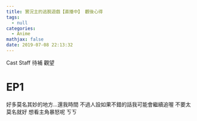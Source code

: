 ```yaml
---
title: 實況主的逃脫遊戲【直播中】 觀後心得
tags:
  - null
categories:
  - Anime
mathjax: false
date: 2019-07-08 22:13:32
---
```


Cast
Staff
待補 觀望
<!--more-->

# EP1
好多莫名其妙的地方...還我時間
不過人設如果不錯的話我可能會繼續追喔 不要太莫名就好
想看主角暴怒呢 ㄎㄎ